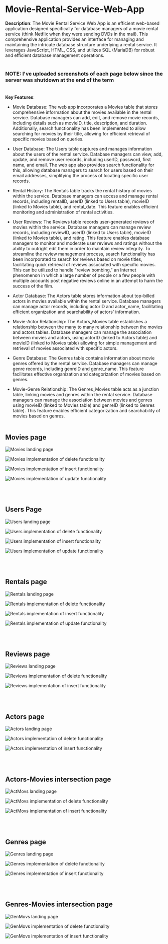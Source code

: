 # Movie-Rental-Service-Web-App
**Description**: The Movie Rental Service Web App is an efficient web-based application designed specifically for database managers of a movie rental service (think Netflix when they were sending DVDs in the mail). This comprehensive application provides an interface for managing and maintaining the intricate database structure underlying a rental service. It leverages JavaScript, HTML, CSS, and utilizes SQL (MariaDB) for robust and efficient database management operations. <br><br>


### NOTE: I've uploaded screenshots of each page below since the server was shutdown at the end of the term <br><br>

**Key Features**:

- Movie Database: The web app incorporates a Movies table that stores comprehensive information about the movies available in the rental service. Database managers can add, edit, and remove movie records, including details such as movieID, title, description, and duration. Additionally, search functionality has been implemented to allow searching for movies by their title, allowing for efficient retrieval of specific movies based on queries.

- User Database: The Users table captures and manages information about the users of the rental service. Database managers can view, add, update, and remove user records, including userID, password, first name, and email. The web app also provides search functionality for this, allowing database managers to search for users based on their email addresses, simplifying the process of locating specific user records.

- Rental History: The Rentals table tracks the rental history of movies within the service. Database managers can access and manage rental records, including rentalID, userID (linked to Users table), movieID (linked to Movies table), and rental_date. This feature enables efficient monitoring and administration of rental activities.

- User Reviews: The Reviews table records user-generated reviews of movies within the service. Database managers can manage review records, including reviewID, userID (linked to Users table), movieID (linked to Movies table), and rating. This feature enables database managers to monitor and moderate user reviews and ratings without the ability to outright edit them in order to maintain review integrity. To streamline the review management process, search functionality has been incorporated to search for reviews based on movie titles, facilitating quick retrieval of reviews associated with specific movies. This can be utilized to handle "review bombing," an Internet phenomenon in which a large number of people or a few people with multiple accounts post negative reviews online in an attempt to harm the success of the film.
    
- Actor Database: The Actors table stores information about top-billed actors in movies available within the rental service. Database managers can manage actor records, including actorID and actor_name, facilitating efficient organization and searchability of actors' information.

- Movie-Actor Relationship: The Actors_Movies table establishes a relationship between the many to many relationship between the movies and actors tables. Database managers can manage the association between movies and actors, using actorID (linked to Actors table) and movieID (linked to Movies table) allowing for simple management and retrieval of movies associated with specific actors.

- Genre Database: The Genres table contains information about movie genres offered by the rental service. Database managers can manage genre records, including genreID and genre_name. This feature facilitates effective organization and categorization of movies based on genres.

- Movie-Genre Relationship: The Genres_Movies table acts as a junction table, linking movies and genres within the rental service. Database managers can manage the association between movies and genres using movieID (linked to Movies table) and genreID (linked to Genres table). This feature enables efficient categorization and searchability of movies based on genres. <br><br>


## Movies page
![Movies landing page](UI_Captures/Movies.PNG)

![Movies implementation of delete functionality](UI_Captures/Movies_DELETE.PNG)

![Movies implementation of insert functionality](UI_Captures/Movies_INSERT.PNG)

![Movies implementation of update functionality](UI_Captures/Movies_UPDATE.PNG)

<br><br>
## Users Page
![Users landing page](UI_Captures/Users.PNG)

![Users implementation of delete functionality](UI_Captures/Users_DELETE.PNG)

![Users implementation of insert functionality](UI_Captures/Users_INSERT.PNG)

![Users implementation of update functionality](UI_Captures/Users_UPDATE.PNG)

<br><br>
## Rentals page
![Rentals landing page](UI_Captures/Rentals.PNG)

![Rentals implementation of delete functionality](UI_Captures/Rentals_DELETE.PNG)

![Rentals implementation of insert functionality](UI_Captures/Rentals_INSERT.PNG)

![Rentals implementation of update functionality](UI_Captures/Rentals_UPDATE.PNG)

<br><br>
## Reviews page
![Reviews landing page](UI_Captures/Reviews.PNG)

![Reviews implementation of delete functionality](UI_Captures/Reviews_DELETE.PNG)

![Reviews implementation of insert functionality](UI_Captures/Reviews_INSERT.PNG)

<br><br>
## Actors page
![Actors landing page](UI_Captures/Actors.PNG)

![Actors implementation of delete functionality](UI_Captures/Actors_DELETE.PNG)

![Actors implementation of insert functionality](UI_Captures/Actors_INSERT.PNG)

<br><br>
## Actors-Movies intersection page
![ActMovs landing page](UI_Captures/ActMovs.PNG)

![ActMovs implementation of delete functionality](UI_Captures/ActMovs_DELETE.PNG)

![ActMovs implementation of insert functionality](UI_Captures/ActMovs_INSERT.PNG)

<br><br>
## Genres page
![Genres landing page](UI_Captures/Genres.PNG)

![Genres implementation of delete functionality](UI_Captures/Genres_DELETE.PNG)

![Genres implementation of insert functionality](UI_Captures/Genres_INSERT.PNG)

<br><br>
## Genres-Movies intersection page
![GenMovs landing page](UI_Captures/GenMovs.PNG)

![GenMovs implementation of delete functionality](UI_Captures/GenMovs_DELETE.PNG)

![GenMovs implementation of insert functionality](UI_Captures/GenMovs_INSERT.PNG)
